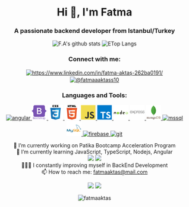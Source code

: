 <h1 align="center">Hi 👋, I'm Fatma</h1>
<h3 align="center">A passionate backend developer from Istanbul/Turkey</h3>

<p float="center" align="center">
  <img  src="https://github-readme-stats.vercel.app/api?username=fatmaaktas&theme=dracula&count_private=true&hide=issues" alt="F.A's github stats" />
  <img  src="https://github-readme-stats.vercel.app/api/top-langs/?username=fatmaaktas&theme=dracula&layout=compact&hide=html,css,hack" alt="ETop Langs" /> 
</p>

<h3 align="center">Connect with me:</h3>
<p align="center">
<a href="https://www.linkedin.com/in/aktasfatma/" target="blank"><img align="center" src="https://raw.githubusercontent.com/rahuldkjain/github-profile-readme-generator/master/src/images/icons/Social/linked-in-alt.svg" alt="https://www.linkedin.com/in/fatma-aktaş-262ba0191/" height="30" width="40" /></a>
<a href="https://medium.com/@fatmaaaktass10" target="blank"><img align="center" src="https://raw.githubusercontent.com/rahuldkjain/github-profile-readme-generator/master/src/images/icons/Social/medium.svg" alt="@fatmaaaktass10" height="30" width="40" /></a>
</p>


<h3 align="center">Languages and Tools:</h3>
<p align="center"> 
    <a href="https://angular.io" target="_blank" rel="noreferrer"> <img src="https://angular.io/assets/images/logos/angular/angular.svg" alt="angular" width="40" height="40"/>       </a> 
    <a href="https://getbootstrap.com" target="_blank" rel="noreferrer"> <img src="https://raw.githubusercontent.com/devicons/devicon/master/icons/bootstrap/bootstrap-plain-wordmark.svg" alt="bootstrap" width="40" height="40"/> </a>  
    <a href="https://www.w3schools.com/css/" target="_blank" rel="noreferrer"> <img src="https://raw.githubusercontent.com/devicons/devicon/master/icons/css3/css3-original-wordmark.svg" alt="css3" width="40" height="40"/> </a>  
    <a href="https://www.w3.org/html/" target="_blank" rel="noreferrer"> <img src="https://raw.githubusercontent.com/devicons/devicon/master/icons/html5/html5-original-wordmark.svg" alt="html5" width="40" height="40"/> </a> 
    <a href="https://developer.mozilla.org/en-US/docs/Web/JavaScript" target="_blank" rel="noreferrer"> <img src="https://raw.githubusercontent.com/devicons/devicon/master/icons/javascript/javascript-original.svg" alt="javascript" width="40" height="40"/> </a> 
    <a href="https://www.typescriptlang.org/" target="_blank" rel="noreferrer"> <img src="https://raw.githubusercontent.com/devicons/devicon/master/icons/typescript/typescript-original.svg" alt="typescript" width="40" height="40"/> </a>  
    <a href="https://nodejs.org" target="_blank" rel="noreferrer"> <img src="https://raw.githubusercontent.com/devicons/devicon/master/icons/nodejs/nodejs-original-wordmark.svg" alt="nodejs" width="40" height="40"/> </a> 
    <a href="https://expressjs.com" target="_blank" rel="noreferrer"> <img src="https://raw.githubusercontent.com/devicons/devicon/master/icons/express/express-original-wordmark.svg" alt="express" width="40" height="40"/> </a> 
    <a href="https://www.mongodb.com/" target="_blank" rel="noreferrer"> <img src="https://raw.githubusercontent.com/devicons/devicon/master/icons/mongodb/mongodb-original-wordmark.svg" alt="mongodb" width="40" height="40"/> </a> 
    <a href="https://www.microsoft.com/en-us/sql-server" target="_blank" rel="noreferrer"> <img src="https://www.svgrepo.com/show/303229/microsoft-sql-server-logo.svg" alt="mssql" width="40" height="40"/> </a> 
    <a href="https://www.mysql.com/" target="_blank" rel="noreferrer"> <img src="https://raw.githubusercontent.com/devicons/devicon/master/icons/mysql/mysql-original-wordmark.svg" alt="mysql" width="40" height="40"/> </a> 
    <a href="https://firebase.google.com/" target="_blank" rel="noreferrer"> <img src="https://www.vectorlogo.zone/logos/firebase/firebase-icon.svg" alt="firebase" width="40" height="40"/> </a> 
    <a href="https://git-scm.com/" target="_blank" rel="noreferrer"> <img src="https://www.vectorlogo.zone/logos/git-scm/git-scm-icon.svg" alt="git" width="40" height="40"/>         </a> 
</p>



<p align="center">
    🔭 I’m currently working on Patika Bootcamp Acceleration Program <br>
    🌱 I’m currently learning JavaScript, TypeScript, Nodejs, Angular <br>
    <code><a href="https://firebase.google.com/" target="_blank"><img src="https://www.vectorlogo.zone/logos/firebase/firebase-ar21.svg"></a></code>
    <code><img src="https://www.vectorlogo.zone/logos/nodejs/nodejs-horizontal.svg" height="42"></code>
    <br>
    👩🏻‍💻 I constantly improving myself in BackEnd Development <br>
    📫 How to reach me: <a href="mailto:fatmaaktas@mail.com">fatmaaktas@mail.com</a>
</p>

<p align="center">
    <code><img height="50" src="https://www.vectorlogo.zone/logos/bitbucket/bitbucket-ar21.svg"></code>
    <code><img height="50" src="https://www.vectorlogo.zone/logos/atlassian_jira/atlassian_jira-ar21.svg"></code>
    <br>
</p>


<p align="center"> <img src="https://komarev.com/ghpvc/?username=fatmaaktas&label=Profile%20views&color=0e75b6&style=flat" alt="fatmaaktas" /> </p>

